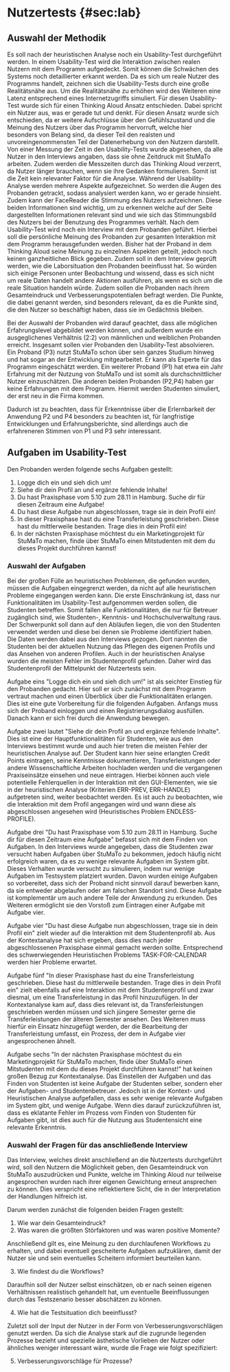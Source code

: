 # Nutzertests {#sec:lab}

## Auswahl der Methodik

Es soll nach der heuristischen Analyse noch ein Usability-Test durchgeführt werden. In einem Usability-Test wird die Interaktion zwischen realen Nutzern mit dem Programm aufgedeckt. Somit können die Schwächen des Systems noch detaillierter erkannt werden. Da es sich um reale Nutzer des Programms handelt, zeichnen sich die Usability-Tests durch eine große Realitätsnähe aus. Um die Realitätsnähe zu erhöhen wird des Weiteren eine Latenz entsprechend eines Internetzugriffs simuliert.
Für diesen Usability-Test wurde sich für einen Thinking Aloud Ansatz entschieden. Dabei spricht ein Nutzer aus, was er gerade tut und denkt. Für diesen Ansatz wurde sich entschieden, da er weitere Aufschlüsse über den Gefühlszustand und die Meinung des Nutzers über das Programm hervorruft, welche hier besonders von Belang sind, da dieser Teil den realsten und unvoreingenommensten Teil der Datenerhebung von den Nutzern darstellt. Von einer Messung der Zeit in den Usability-Tests wurde abgesehen, da alle Nutzer in den Interviews angaben, dass sie ohne Zeitdruck mit StuMaTo arbeiten. Zudem werden die Messzeiten durch das Thinking Aloud verzerrt, da Nutzer länger brauchen, wenn sie ihre Gedanken formulieren. Somit ist die Zeit kein relevanter Faktor für die Analyse.
Während der Usability-Analyse werden mehrere Aspekte aufgezeichnet. So werden die Augen des Probanden getrackt, sodass analysiert werden kann, wo er gerade hinsieht. Zudem kann der FaceReader die Stimmung des Nutzers aufzeichnen. Diese beiden Informationen sind wichtig, um zu erkennen welche auf der Seite dargestellten Informationen relevant sind und wie sich das Stimmungsbild des Nutzers bei der Benutzung des Programmes verhält.
Nach dem Usability-Test wird noch ein Interview mit dem Probanden geführt. Hierbei soll die persönliche Meinung des Probanden zur gesamten Interaktion mit dem Programm herausgefunden werden. Bisher hat der Proband in dem Thinking Aloud seine Meinung zu einzelnen Aspekten geteilt, jedoch noch keinen ganzheitlichen Blick gegeben. Zudem soll in dem Interview geprüft werden, wie die Laborsituation den Probanden beeinflusst hat. So würden sich einige Personen unter Beobachtung und wissend, dass es sich nicht um reale Daten handelt andere Aktionen ausführen, als wenn es sich um die reale Situation handeln würde. Zudem sollen die Probanden nach ihrem Gesamteindruck und Verbesserungspotentialen befragt werden. Die Punkte, die dabei genannt werden, sind besonders relevant, da es die Punkte sind, die den Nutzer so beschäftigt haben, dass sie im Gedächtnis bleiben.

Bei der Auswahl der Probanden wird darauf geachtet, dass alle möglichen Erfahrungslevel abgebildet werden können, und außerdem wurde ein ausgeglichenes Verhältnis (2:2) von männlichen und weiblichen Probanden erreicht. Insgesamt sollen vier Probanden den Usability-Test absolvieren. Ein Proband (P3) nutzt StuMaTo schon über sein ganzes Studium hinweg und hat sogar an der Entwicklung mitgearbeitet. Er kann als Experte für das Programm eingeschätzt werden. Ein weiterer Proband (P1) hat etwa ein Jahr Erfahrung mit der Nutzung von StuMaTo und ist somit als durchschnittlicher Nutzer einzuschätzen. Die anderen beiden Probanden (P2,P4) haben gar keine Erfahrungen mit dem Programm. Hiermit werden Studenten simuliert, der erst neu in die Firma kommen.

Dadurch ist zu beachten, dass für Erkenntnisse über die Erlernbarkeit der Anwendung P2 und P4 besonders zu beachten ist, für langfristige Entwicklungen und Erfahrungsberichte, sind allerdings auch die erfahreneren Stimmen von P1 und P3 sehr interessant.

## Aufgaben im Usability-Test

Den Probanden werden folgende sechs Aufgaben gestellt:

1. Logge dich ein und sieh dich um!
2. Siehe dir dein Profil an und ergänze fehlende Inhalte!
3. Du hast Praxisphase vom 5.10 zum 28.11 in Hamburg. Suche dir für diesen Zeitraum eine Aufgabe!
4. Du hast diese Aufgabe nun abgeschlossen, trage sie in dein Profil ein!
5. In dieser Praxisphase hast du eine Transferleistung geschrieben. Diese hast du mittlerweile bestanden. Trage dies in dein Profil ein!
6. In der nächsten Praxisphase möchtest du ein Marketingprojekt für StuMaTo machen, finde über StuMaTo einen Mitstudenten mit dem du dieses Projekt durchführen kannst!

### Auswahl der Aufgaben

Bei der großen Fülle an heuristischen Problemen, die gefunden wurden, müssen die Aufgaben eingegrenzt werden, da nicht auf alle heuristischen Probleme eingegangen werden kann. Die erste Einschränkung ist, dass nur Funktionalitäten im Usability-Test aufgenommen werden sollen, die Studenten betreffen. Somit fallen alle Funktionalitäten, die nur für Betreuer zugänglich sind, wie Studenten-, Kenntnis- und Hochschulverwaltung raus. Der Schwerpunkt soll dann auf den Abläufen liegen, die von den Studenten verwendet werden und diese bei denen sie Probleme identifiziert haben. Die Daten werden dabei aus den Interviews gezogen. Dort nannten die Studenten bei der aktuellen Nutzung das Pflegen des eigenen Profils und das Ansehen von anderen Profilen. Auch in der heuristischen Analyse wurden die meisten Fehler im Studentenprofil gefunden. Daher wird das Studentenprofil der Mittelpunkt der Nutzertests sein.

Aufgabe eins "Logge dich ein und sieh dich um!" ist als seichter Einstieg für den Probanden gedacht. Hier soll er sich zunächst mit dem Programm vertraut machen und einen Überblick über die Funktionalitäten erlangen. Dies ist eine gute Vorbereitung für die folgenden Aufgaben. Anfangs muss sich der Proband einloggen und einen Registrierungsdialog ausfüllen. Danach kann er sich frei durch die Anwendung bewegen.

Aufgabe zwei lautet "Siehe dir dein Profil an und ergänze fehlende Inhalte". Dies ist eine der Hauptfunktionalitäten für Studenten, wie aus den Interviews bestimmt wurde und auch hier treten die meisten Fehler der heuristischen Analyse auf. Der Student kann hier seine erlangten Credit Points eintragen, seine Kenntnisse dokumentieren, Transferleistungen oder andere Wissenschaftliche Arbeiten hochladen werden und die vergangenen Praxiseinsätze einsehen und neue eintragen. Hierbei können auch viele potentielle Fehlerquellen in der Interaktion mit den GUI-Elementen, wie sie in der heuristischen Analyse (Kriterien ERR-PREV, ERR-HANDLE) aufgetreten sind, weiter beobachtet werden. Es ist auch zu beobachten, wie die Interaktion mit dem Profil angegangen wird und wann diese als abgeschlossen angesehen wird (Heuristisches Problem ENDLESS-PROFILE). 

Aufgabe drei "Du hast Praxisphase vom 5.10 zum 28.11 in Hamburg. Suche dir für diesen Zeitraum eine Aufgabe" befasst sich mit dem Finden von Aufgaben. In den Interviews wurde angegeben, dass die Studenten zwar versucht haben Aufgaben über StuMaTo zu bekommen, jedoch häufig nicht erfolgreich waren, da es zu wenige relevante Aufgaben im System gibt. Dieses Verhalten wurde versucht zu simulieren, indem nur wenige Aufgaben im Testsystem platziert wurden. Davon wurden einige Aufgaben so vorbereitet, dass sich der Proband nicht sinnvoll darauf bewerben kann, da sie entweder abgelaufen oder am falschen Standort sind. Diese Aufgabe ist komplementär um auch andere Teile der Anwendung zu erkunden. Des Weiteren ermöglicht sie den Vorstoß zum Eintragen einer Aufgabe mit Aufgabe vier.

Aufgabe vier "Du hast diese Aufgabe nun abgeschlossen, trage sie in dein Profil ein" zielt wieder auf die Interaktion mit dem Studentenprofil ab. Aus der Kontextanalyse hat sich ergeben, dass dies nach jeder abgeschlossenen Praxisphase einmal gemacht werden sollte. Entsprechend des schwerwiegenden Heuristischen Problems TASK-FOR-CALENDAR werden hier Probleme erwartet.

Aufgabe fünf "In dieser Praxisphase hast du eine Transferleistung geschrieben. Diese hast du mittlerweile bestanden. Trage dies in dein Profil ein" zielt ebenfalls auf eine Interaktion mit dem Studentenprofil und zwar diesmal, um eine Transferleistung in das Profil hinzuzufügen. In der Kontextanalyse kam auf, dass dies relevant ist, da Transferleistungen geschrieben werden müssen und sich jüngere Semester gerne die Transferleistungen der älteren Semester ansehen. Des Weiteren muss hierfür ein Einsatz hinzugefügt werden, der die Bearbeitung der Transferleistung umfasst, ein Prozess, der dem in Aufgabe vier angesprochenen ähnelt.

Aufgabe sechs "In der nächsten Praxisphase möchtest du ein Marketingprojekt für StuMaTo machen, finde über StuMaTo einen Mitstudenten mit dem du dieses Projekt durchführen kannst!" hat keinen großen Bezug zur Kontextanalyse. Das Einstellen der Aufgaben und das Finden von Studenten ist keine Aufgabe der Studenten selber, sondern eher der Aufgaben- und Studentenbetreuer. Jedoch ist in der Kontext- und Heuristischen Analyse aufgefallen, dass es sehr wenige relevante Aufgaben im System gibt, und wenige Aufgabe. Wenn dies darauf zurückzuführen ist, dass es eklatante Fehler im Prozess vom Finden von Studenten für Aufgaben gibt, ist dies auch für die Nutzung aus Studentensicht eine relevante Erkenntnis. 



### Auswahl der Fragen für das anschließende Interview

Das Interview, welches direkt anschließend an die Nutzertests durchgeführt wird, soll den Nutzern die Möglichkeit geben, den Gesamteindruck von StuMaTo auszudrücken und Punkte, welche im Thinking Aloud nur teilweise angesprochen wurden nach ihrer eigenen Gewichtung erneut ansprechen zu können. Dies verspricht eine reflektiertere Sicht, die in der Interpretation der Handlungen hilfreich ist.

Darum werden zunächst die folgenden beiden Fragen gestellt: 

1. Wie war dein Gesamteindruck?
2. Was waren die größten Störfaktoren und was waren positive Momente?

Anschließend gilt es, eine Meinung zu den durchlaufenen Workflows zu erhalten, und dabei eventuell gescheiterte Aufgaben aufzuklären, damit der Nutzer sie und sein eventuelles Scheitern informiert beurteilen kann.

3. Wie findest du die Workflows?

Daraufhin soll der Nutzer selbst einschätzen, ob er nach seinen eigenen Verhältnissen realistisch gehandelt hat, um eventuelle Beeinflussungen durch das Testszenario besser abschätzen zu können.

4. Wie hat die Testsituation dich beeinflusst?

Zuletzt soll der Input der Nutzer in der Form von Verbesserungsvorschlägen genutzt werden. Da sich die Analyse stark auf die zugrunde liegenden Prozesse bezieht und spezielle ästhetische Vorlieben der Nutzer oder ähnliches weniger interessant wäre, wurde die Frage wie folgt spezifiziert:

5. Verbesserungsvorschläge für Prozesse?
